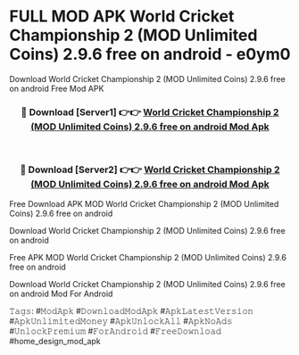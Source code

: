 # FULL MOD APK World Cricket Championship 2 (MOD Unlimited Coins) 2.9.6 free on android - e0ym0
Download World Cricket Championship 2 (MOD Unlimited Coins) 2.9.6 free on android Free Mod APK

<div align="center">
<h3>🔴 Download [Server1] 👉👉 <a href="https://apk-comot.site?title=World_Cricket_Championship_2_(MOD_Unlimited_Coins)_2.9.6_free_on_android">World Cricket Championship 2 (MOD Unlimited Coins) 2.9.6 free on android Mod Apk</a></h3><br>

<h3>🔴 Download [Server2] 👉👉 <a href="https://apk-comot.site?title=World_Cricket_Championship_2_(MOD_Unlimited_Coins)_2.9.6_free_on_android">World Cricket Championship 2 (MOD Unlimited Coins) 2.9.6 free on android Mod Apk</a></h3>
</div>


Free Download APK MOD World Cricket Championship 2 (MOD Unlimited Coins) 2.9.6 free on android

Download World Cricket Championship 2 (MOD Unlimited Coins) 2.9.6 free on android 

Free APK MOD World Cricket Championship 2 (MOD Unlimited Coins) 2.9.6 free on android 

Download World Cricket Championship 2 (MOD Unlimited Coins) 2.9.6 free on android Mod For Android

𝚃𝚊𝚐𝚜: #𝙼𝚘𝚍𝙰𝚙𝚔 #𝙳𝚘𝚠𝚗𝚕𝚘𝚊𝚍𝙼𝚘𝚍𝙰𝚙𝚔 #𝙰𝚙𝚔𝙻𝚊𝚝𝚎𝚜𝚝𝚅𝚎𝚛𝚜𝚒𝚘𝚗 #𝙰𝚙𝚔𝚄𝚗𝚕𝚒𝚖𝚒𝚝𝚎𝚍𝙼𝚘𝚗𝚎𝚢 #𝙰𝚙𝚔𝚄𝚗𝚕𝚘𝚌𝚔𝙰𝚕𝚕 #𝙰𝚙𝚔𝙽𝚘𝙰𝚍𝚜 #𝚄𝚗𝚕𝚘𝚌𝚔𝙿𝚛𝚎𝚖𝚒𝚞𝚖 #𝙵𝚘𝚛𝙰𝚗𝚍𝚛𝚘𝚒𝚍 #𝙵𝚛𝚎𝚎𝙳𝚘𝚠𝚗𝚕𝚘𝚊𝚍 #home_design_mod_apk